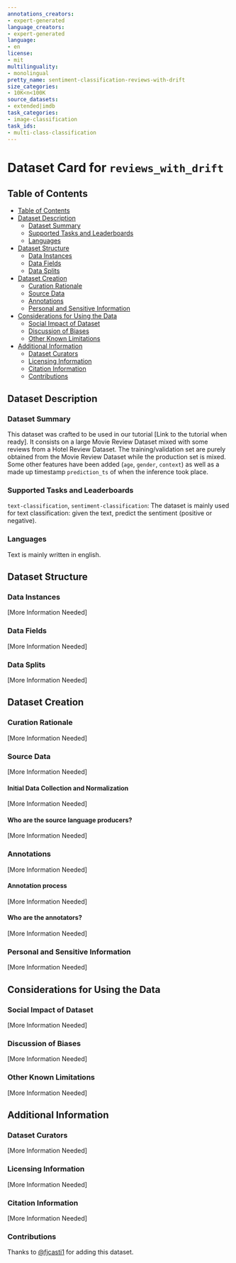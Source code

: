 ```yaml
---
annotations_creators:
- expert-generated
language_creators:
- expert-generated
language:
- en
license:
- mit
multilinguality:
- monolingual
pretty_name: sentiment-classification-reviews-with-drift
size_categories:
- 10K<n<100K
source_datasets:
- extended|imdb
task_categories:
- image-classification
task_ids:
- multi-class-classification
---
```


# Dataset Card for `reviews_with_drift`

## Table of Contents
- [Table of Contents](#table-of-contents)
- [Dataset Description](#dataset-description)
  - [Dataset Summary](#dataset-summary)
  - [Supported Tasks and Leaderboards](#supported-tasks-and-leaderboards)
  - [Languages](#languages)
- [Dataset Structure](#dataset-structure)
  - [Data Instances](#data-instances)
  - [Data Fields](#data-fields)
  - [Data Splits](#data-splits)
- [Dataset Creation](#dataset-creation)
  - [Curation Rationale](#curation-rationale)
  - [Source Data](#source-data)
  - [Annotations](#annotations)
  - [Personal and Sensitive Information](#personal-and-sensitive-information)
- [Considerations for Using the Data](#considerations-for-using-the-data)
  - [Social Impact of Dataset](#social-impact-of-dataset)
  - [Discussion of Biases](#discussion-of-biases)
  - [Other Known Limitations](#other-known-limitations)
- [Additional Information](#additional-information)
  - [Dataset Curators](#dataset-curators)
  - [Licensing Information](#licensing-information)
  - [Citation Information](#citation-information)
  - [Contributions](#contributions)

## Dataset Description

### Dataset Summary

This dataset was crafted to be used in our tutorial [Link to the tutorial when ready]. It consists on a large Movie Review Dataset mixed with some reviews from a Hotel Review Dataset. The training/validation set are purely obtained from the Movie Review Dataset while the production set is mixed. Some other features have been added (`age`, `gender`, `context`) as well as a made up timestamp `prediction_ts` of when the inference took place.

### Supported Tasks and Leaderboards

`text-classification`, `sentiment-classification`: The dataset is mainly used for text classification: given the text, predict the sentiment (positive or negative).

### Languages

Text is mainly written in english.

## Dataset Structure

### Data Instances

[More Information Needed]

### Data Fields

[More Information Needed]

### Data Splits

[More Information Needed]

## Dataset Creation

### Curation Rationale

[More Information Needed]

### Source Data

[More Information Needed]

#### Initial Data Collection and Normalization

[More Information Needed]

#### Who are the source language producers?

[More Information Needed]

### Annotations

[More Information Needed]

#### Annotation process

[More Information Needed]

#### Who are the annotators?

[More Information Needed]

### Personal and Sensitive Information

[More Information Needed]

## Considerations for Using the Data

### Social Impact of Dataset

[More Information Needed]

### Discussion of Biases

[More Information Needed]

### Other Known Limitations

[More Information Needed]

## Additional Information

### Dataset Curators

[More Information Needed]

### Licensing Information

[More Information Needed]

### Citation Information

[More Information Needed]

### Contributions

Thanks to [@fjcasti1](https://github.com/fjcasti1) for adding this dataset.